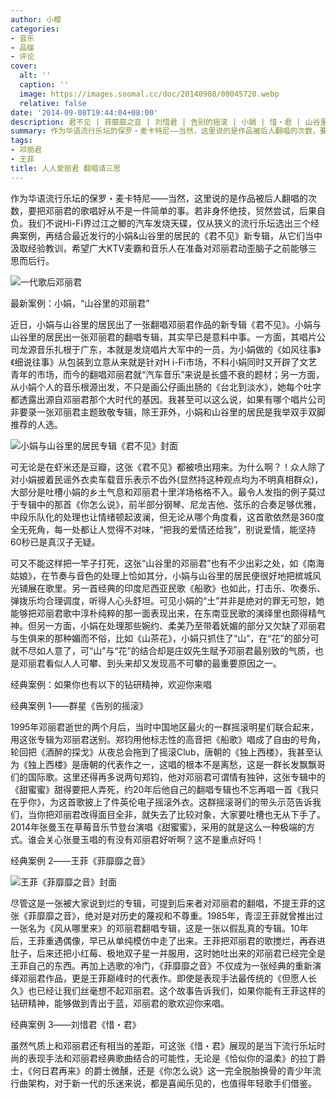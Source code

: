 ```yaml
---
author: 小樱
categories:
- 音乐
- 品碟
- 评论
cover:
  alt: ''
  caption: ''
  image: https://images.soomal.cc/doc/20140908/00045720.webp
  relative: false
date: '2014-09-08T19:44:04+08:00'
description: 君不见 | 菲靡靡之音 | 刘惜君 | 告别的摇滚 | 小娟 | 惜・君 | 山谷里的居民 | 源自：南方都市报 | 版权：转载 |  平均/总评分：09.86/69
summary: 作为华语流行乐坛的保罗・麦卡特尼――当然，这里说的是作品被后人翻唱的次数，要把邓丽君的歌唱好从不是一件简单的事。若非身怀绝技，贸然尝试，后果自负。我们不说Hi-Fi界过江之鲫的汽车发烧天碟，仅从狭义的流行乐坛选出三个经典案例，再结合最近发行的小娟&山谷里的居民的《君不见》新专辑……
tags:
- 邓丽君
- 王菲
title: 人人爱丽君 翻唱请三思
---
```


作为华语流行乐坛的保罗・麦卡特尼――当然，这里说的是作品被后人翻唱的次数，要把邓丽君的歌唱好从不是一件简单的事。若非身怀绝技，贸然尝试，后果自负。我们不说Hi-Fi界过江之鲫的汽车发烧天碟，仅从狭义的流行乐坛选出三个经典案例，再结合最近发行的小娟&山谷里的居民的《君不见》新专辑，从它们当中汲取经验教训，希望广大KTV麦霸和音乐人在准备对邓丽君动歪脑子之前能够三思而后行。

![一代歌后邓丽君](https://images.soomal.cc/doc/20100504/00005289.webp)





最新案例：小娟，“山谷里的邓丽君”

近日，小娟与山谷里的居民出了一张翻唱邓丽君作品的新专辑《君不见》。小娟与山谷里的居民出一张邓丽君的翻唱专辑，其实早已是意料中事。一方面，其唱片公司龙源音乐扎根于广东，本就是发烧唱片大军中的一员，为小娟做的《如风往事》《细说往事》从包装到立意从来就是针对H i-Fi市场，不料小娟同时又开辟了文艺青年的市场，而今的翻唱邓丽君就“汽车音乐”来说是长盛不衰的题材；另一方面，从小娟个人的音乐根源出发，不只是画公仔画出肠的《台北到淡水》，她每个吐字都透露出源自邓丽君那个大时代的基因。我甚至可以这么说，如果有哪个唱片公司非要录一张邓丽君主题致敬专辑，除王菲外，小娟和山谷里的居民是我举双手双脚推荐的人选。

![小娟与山谷里的居民专辑《君不见》封面](https://images.soomal.cc/doc/20140908/00045720.webp)





可无论是在虾米还是豆瓣，这张《君不见》都被喷出翔来。为什么啊？！众人除了对小娟披着民谣外衣卖车载音乐表示不齿外(显然持这种观点均为不明真相群众)，大部分是吐槽小娟的乡土气息和邓丽君十里洋场格格不入。最令人发指的例子莫过于专辑中的那首《你怎么说》，前半部分钢琴、尼龙吉他、弦乐的合奏足够优雅，中段乐队化的处理也让情绪顿起波澜，但无论从哪个角度看，这首歌依然是360度全无死角，每一处都让人觉得不对味，“把我的爱情还给我”，别说爱情，能坚持60秒已是真汉子无疑。

可又不能这样把一竿子打死，这张“山谷里的邓丽君”也有不少出彩之处，如《南海姑娘》，在节奏与音色的处理上恰如其分，小娟与山谷里的居民便很好地把槟城风光铺展在歌里。另一首经典的印度尼西亚民歌《船歌》也如此，打击乐、吹奏乐、弹拨乐均合理调度，听得人心头舒坦。可见小娟的“土”并非是绝对的罪无可恕，她能够把邓丽君歌中淳朴纯粹的那一面表现出来，在东南亚民歌的演绎里也颇得精气神。但另一方面，小娟在处理那些婉约、柔美乃至带着妩媚的部分又欠缺了邓丽君与生俱来的那种媚而不俗，比如《山茶花》，小娟只抓住了“山”，在“花”的部分可就不尽如人意了，可“山”与“花”的结合却是庄奴先生赋予邓丽君最别致的气质，也是邓丽君看似人人可攀、到头来却又发现高不可攀的最重要原因之一。

经典案例：如果你也有以下的钻研精神，欢迎你来唱

经典案例 1――群星《告别的摇滚》

1995年邓丽君逝世的两个月后，当时中国地区最火的一群摇滚明星们联合起来，用这张专辑为邓丽君送别。郑钧用他标志性的高音把《船歌》唱成了自由的号角，轮回把《酒醉的探戈》从夜总会拖到了摇滚Club，唐朝的《独上西楼》，我甚至认为《独上西楼》是唐朝的代表作之一，这唱的根本不是离愁，这是一群长发飘飘哥们的国际歌。这里还得再多说两句郑钧，他对邓丽君可谓情有独钟，这张专辑中的《甜蜜蜜》甜得要把人弄死，约20年后他自己的翻唱专辑也不忘再唱一首《我只在乎你》，为这首歌披上了件英伦电子摇滚外衣。这群摇滚哥们的带头示范告诉我们，当你把邓丽君改得面目全非，就失去了比较对象，大家要吐槽也无从下手了。2014年张曼玉在草莓音乐节登台演唱《甜蜜蜜》，采用的就是这么一种极端的方式。谁会关心张曼玉唱的有没有邓丽君好听啊？这不是重点好吗！

经典案例 2――王菲《菲靡靡之音》

![王菲《菲靡靡之音》封面](https://images.soomal.cc/doc/20140908/00045721.webp)





尽管这是一张被大家说到烂的专辑，可提到后来者对邓丽君的翻唱，不提王菲的这张《菲靡靡之音》，绝对是对历史的蔑视和不尊重。1985年，青涩王菲就曾推出过一张名为《风从哪里来》的邓丽君翻唱专辑，这是一张以假乱真的专辑。10年后，王菲重遇偶像，早已从单纯模仿中走了出来。王菲把邓丽君的歌搅烂，再吞进肚子，后来还把小红莓、极地双子星一并服用，这时她吐出来的邓丽君已经完全是王菲自己的东西。再加上选歌的冷门，《菲靡靡之音》不仅成为一张经典的重新演绎邓丽君作品，更是王菲巅峰时的代表作。即使是表现手法最传统的《但愿人长久》也已经让我们丝毫想不起邓丽君。这个故事告诉我们，如果你能有王菲这样的钻研精神，能够做到青出于蓝，邓丽君的歌欢迎你来唱。

经典案例 3――刘惜君《惜・君》

虽然气质上和邓丽君还有相当的差距，可这张《惜・君》展现的是当下流行乐坛时尚的表现手法和邓丽君经典歌曲结合的可能性，无论是《恰似你的温柔》的拉丁爵士，《何日君再来》的爵士微醺，还是《你怎么说》这一完全脱胎换骨的青少年流行曲架构，对于新一代的乐迷来说，都是喜闻乐见的，也值得年轻歌手们借鉴。
